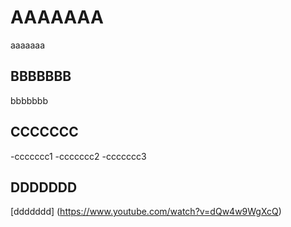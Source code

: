 # AAAAAAA
aaaaaaa

## BBBBBBB
bbbbbbb

## CCCCCCC
-ccccccc1
-ccccccc2
-ccccccc3

## DDDDDDD

[ddddddd] (https://www.youtube.com/watch?v=dQw4w9WgXcQ)
